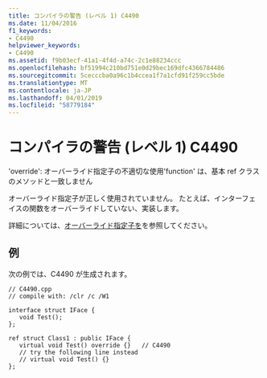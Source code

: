 ```yaml
---
title: コンパイラの警告 (レベル 1) C4490
ms.date: 11/04/2016
f1_keywords:
- C4490
helpviewer_keywords:
- C4490
ms.assetid: f9b03ecf-41a1-4f4d-a74c-2c1e88234ccc
ms.openlocfilehash: bf51994c210bd751e0d29bec169dfc4366784486
ms.sourcegitcommit: 5cecccba0a96c1b4ccea1f7a1cfd91f259cc5bde
ms.translationtype: MT
ms.contentlocale: ja-JP
ms.lasthandoff: 04/01/2019
ms.locfileid: "58779184"
---
```

# <a name="compiler-warning-level-1-c4490"></a>コンパイラの警告 (レベル 1) C4490

'override': オーバーライド指定子の不適切な使用'function' は、基本 ref クラスのメソッドと一致しません

オーバーライド指定子が正しく使用されていません。 たとえば、インターフェイスの関数をオーバーライドしていない、実装します。

詳細については、[オーバーライド指定子を](../../extensions/override-specifiers-cpp-component-extensions.md)を参照してください。

## <a name="example"></a>例

次の例では、C4490 が生成されます。

```
// C4490.cpp
// compile with: /clr /c /W1

interface struct IFace {
   void Test();
};

ref struct Class1 : public IFace {
   virtual void Test() override {}   // C4490
   // try the following line instead
   // virtual void Test() {}
};
```